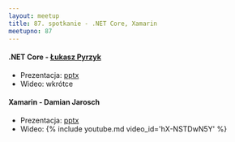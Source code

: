 ```yaml
---
layout: meetup
title: 87. spotkanie - .NET Core, Xamarin
meetupno: 87
---
```


#### .NET Core - [Łukasz Pyrzyk](https://github.com/lukasz-pyrzyk/)
* Prezentacja: [pptx](/assets/NET-Core.pptx)
* Wideo: wkrótce

#### Xamarin - Damian Jarosch
* Prezentacja: [pptx](/assets/presentation-xamarinForms.pptx)
* Wideo: {% include youtube.md video_id='hX-NSTDwN5Y' %}
